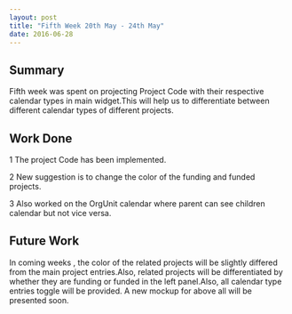 ```yaml
---
layout: post
title: "Fifth Week 20th May - 24th May"
date: 2016-06-28
---
```


## Summary
Fifth week was spent on projecting Project Code with their respective calendar types in main widget.This will help us to differentiate between different calendar types of different projects.

## Work Done

1 The project Code has been implemented.

2 New suggestion is to change the color of the funding and funded projects.

3 Also worked on the OrgUnit calendar where parent can see children calendar but not vice versa.

## Future Work

In coming weeks , the color of the related projects will be slightly differed from the main project entries.Also, related projects will be differentiated by whether they are funding or funded in the left panel.Also, all calendar type entries toggle will be provided.
A new mockup for above all will be presented soon.